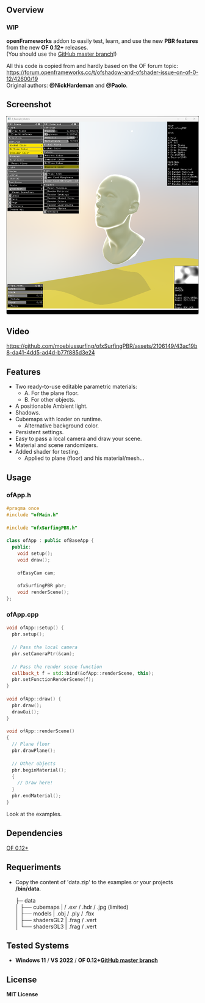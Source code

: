 ## Overview

### WIP 

**openFrameworks** addon to easily test, learn, and use the new **PBR features** from the new **OF 0.12+** releases.  
(You should use the [GitHub master branch](https://github.com/openframeworks/openFrameworks)!)  

All this code is copied from and hardly based on the OF forum topic:  
https://forum.openframeworks.cc/t/ofshadow-and-ofshader-issue-on-of-0-12/42600/19  
Original authors: **@NickHardeman** and **@Paolo**.  

## Screenshot

![](2_Example_Models/Capture.PNG)

## Video

https://github.com/moebiussurfing/ofxSurfingPBR/assets/2106149/43ac19b8-da41-4dd5-ad4d-b77f885d3e24

## Features

- Two ready-to-use editable parametric materials:
  - A. For the plane floor.
  - B. For other objects.
- A positionable Ambient light.
- Shadows.
- Cubemaps with loader on runtime.
  - Alternative background color.
- Persistent settings.
- Easy to pass a local camera and draw your scene.
- Material and scene randomizers.
- Added shader for testing.
  - Applied to plane (floor) and his material/mesh...

## Usage

### ofApp.h
```.cpp
#pragma once
#include "ofMain.h"

#include "ofxSurfingPBR.h"

class ofApp : public ofBaseApp {
  public:
    void setup();
    void draw();

    ofEasyCam cam;

    ofxSurfingPBR pbr;
    void renderScene();
};
```
### ofApp.cpp
```.cpp
void ofApp::setup() {
  pbr.setup();

  // Pass the local camera
  pbr.setCameraPtr(&cam);

  // Pass the render scene function
  callback_t f = std::bind(&ofApp::renderScene, this);
  pbr.setFunctionRenderScene(f);
}

void ofApp::draw() {
  pbr.draw();
  drawGui();
}

void ofApp::renderScene()
{
  // Plane floor
  pbr.drawPlane();

  // Other objects
  pbr.beginMaterial();
  {
    // Draw here!
  }
  pbr.endMaterial();
}
```

Look at the examples.

## Dependencies

[OF 0.12+](https://github.com/openframeworks/openFrameworks)

## Requeriments 

* Copy the content of 'data.zip' to the examples or your projects **/bin/data**. 

    ├─ data  
    │   ├── cubemaps | / .exr / .hdr / .jpg (limited)  
    │   ├── models | .obj / .ply / .fbx  
    │   ├── shadersGL2 | .frag / .vert  
    │   └── shadersGL3 | .frag / .vert  

## Tested Systems
* **Windows 11** / **VS 2022** / **OF 0.12+[GitHub master branch](https://github.com/openframeworks/openFrameworks)**

## License
**MIT License**
